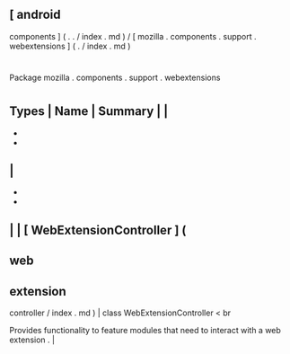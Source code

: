 [
android
-
components
]
(
.
.
/
index
.
md
)
/
[
mozilla
.
components
.
support
.
webextensions
]
(
.
/
index
.
md
)
#
#
Package
mozilla
.
components
.
support
.
webextensions
#
#
#
Types
|
Name
|
Summary
|
|
-
-
-
|
-
-
-
|
|
[
WebExtensionController
]
(
-
web
-
extension
-
controller
/
index
.
md
)
|
class
WebExtensionController
<
br
>
Provides
functionality
to
feature
modules
that
need
to
interact
with
a
web
extension
.
|
